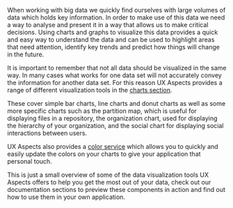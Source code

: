 When working with big data we quickly find ourselves with large volumes of data which holds key information. In order to make use of this data we need a way to analyse and present it in a way that allows us to make critical decisions. Using charts and graphs to visualize this data provides a quick and easy way to understand the data and can be used to highlight areas that need attention, identify key trends and predict how things will change in the future.

It is important to remember that not all data should be visualized in the same way. In many cases what works for one data set will not accurately convey the information for another data set. For this reason UX Aspects provides a range of different visualization tools in the [charts section](https://uxaspects.github.io/UXAspects/#/charts/bar-charts). 

These cover simple bar charts, line charts and donut charts as well as some more specific charts such as the partition map, which is useful for displaying files in a repository, the organization chart, used for displaying the hierarchy of your organization, and the social chart for displaying social interactions between users. 

UX Aspects also provides a [color service](https://uxaspects.github.io/UXAspects/#/components/utilities#color-service) which allows you to quickly and easily update the colors on your charts to give your application that personal touch.

This is just a small overview of some of the data visualization tools UX Aspects offers to help you get the most out of your data, check out our documentation sections to preview these components in action and find out how to use them in your own application.